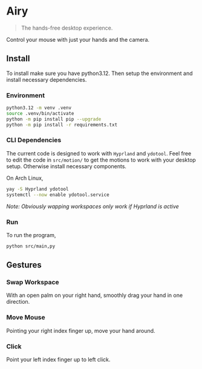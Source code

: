 # Airy

> The hands-free desktop experience.

Control your mouse with just your hands and the camera.

## Install

To install make sure you have python3.12. Then setup the environment and install necessary dependencies.

### Environment

```sh
python3.12 -m venv .venv
source .venv/bin/activate
python -m pip install pip --upgrade
python -m pip install -r requirements.txt
```

### CLI Dependencies

The current code is designed to work with `Hyprland` and `ydotool`. Feel free to edit the code in `src/motion/` to get the motions to work with your desktop setup. Otherwise install necessary components.

On Arch Linux,

```sh
yay -S Hyprland ydotool
systemctl --now enable ydotool.service
```

_Note: Obviously wapping workspaces only work if Hyprland is active_

### Run

To run the program,

```sh
python src/main,py
```

## Gestures

### Swap Workspace

With an open palm on your right hand, smoothly drag your hand in one direction.

### Move Mouse

Pointing your right index finger up, move your hand around.

### Click

Point your left index finger up to left click.